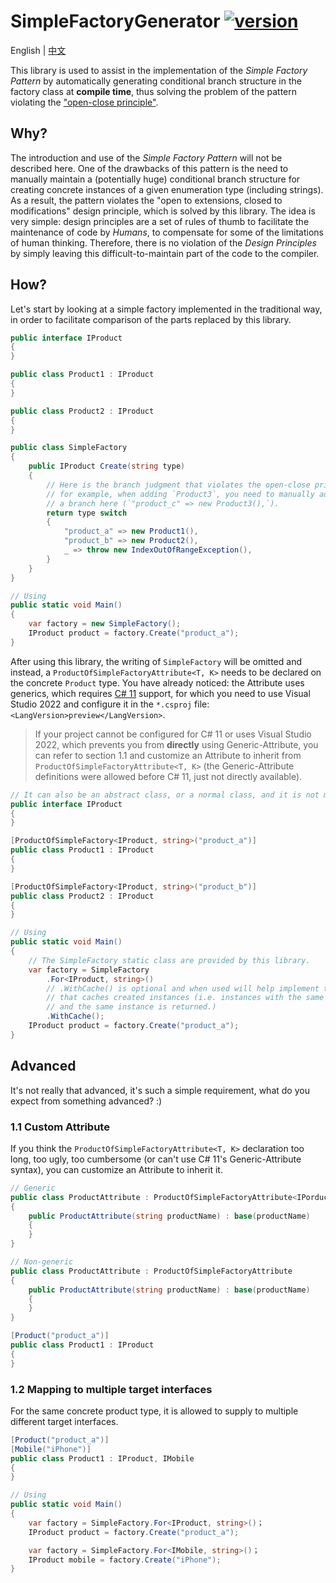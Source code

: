 ﻿# SimpleFactoryGenerator [![version](https://img.shields.io/badge/nuget-0.4.0-orange)](https://www.nuget.org/packages/SimpleFactoryGenerator)

English | [中文](./README.zh-CN.md)

This library is used to assist in the implementation of the *Simple Factory Pattern* by automatically generating conditional branch structure in the factory class at **compile time**, thus solving the problem of the pattern violating the ["open-close principle"](https://en.wikipedia.org/wiki/Open%E2%80%93closed_principle).

## Why?

The introduction and use of the *Simple Factory Pattern* will not be described here. One of the drawbacks of this pattern is the need to manually maintain a (potentially huge) conditional branch structure for creating concrete instances of a given enumeration type (including strings). As a result, the pattern violates the "open to extensions, closed to modifications" design principle, which is solved by this library. The idea is very simple: design principles are a set of rules of thumb to facilitate the maintenance of code by *Humans*, to compensate for some of the limitations of human thinking. Therefore, there is no violation of the *Design Principles* by simply leaving this difficult-to-maintain part of the code to the compiler.

## How?

Let's start by looking at a simple factory implemented in the traditional way, in order to facilitate comparison of the parts replaced by this library.

```csharp
public interface IProduct
{
}

public class Product1 : IProduct
{
}

public class Product2 : IProduct
{
}

public class SimpleFactory
{
    public IProduct Create(string type)
    {
        // Here is the branch judgment that violates the open-close principle,
        // for example, when adding `Product3`, you need to manually add
        // a branch here (`"product_c" => new Product3(),`).
        return type switch
        {
            "product_a" => new Product1(),
            "product_b" => new Product2(),
            _ => throw new IndexOutOfRangeException(),
        }
    }
}

// Using
public static void Main()
{
    var factory = new SimpleFactory();
    IProduct product = factory.Create("product_a");
}
```

After using this library, the writing of `SimpleFactory` will be omitted and instead, a `ProductOfSimpleFactoryAttribute<T, K>` needs to be declared on the concrete `Product` type. You have already noticed: the Attribute uses generics, which requires [C# 11](https://docs.microsoft.com/en-us/dotnet/csharp/programming-guide/generics/generics-and-attributes) support, for which you need to use Visual Studio 2022 and configure it in the `*.csproj` file: `<LangVersion>preview</LangVersion>`.

> If your project cannot be configured for C# 11 or uses Visual Studio 2022, which prevents you from **directly** using Generic-Attribute, you can refer to section 1.1 and customize an Attribute to inherit from `ProductOfSimpleFactoryAttribute<T, K>` (the Generic-Attribute definitions were allowed before C# 11, just not directly available).

```csharp
// It can also be an abstract class, or a normal class, and it is not mandatory to be an interface.
public interface IProduct
{
}

[ProductOfSimpleFactory<IProduct, string>("product_a")]
public class Product1 : IProduct
{
}

[ProductOfSimpleFactory<IProduct, string>("product_b")]
public class Product2 : IProduct
{
}

// Using
public static void Main()
{
    // The SimpleFactory static class are provided by this library.
    var factory = SimpleFactory
        .For<IProduct, string>()
        // .WithCache() is optional and when used will help implement the *Flyweight Pattern*
        // that caches created instances (i.e. instances with the same key are created multiple times
        // and the same instance is returned.)
        .WithCache();
    IProduct product = factory.Create("product_a");
}
```

## Advanced

It's not really that advanced, it's such a simple requirement, what do you expect from something advanced? :)

### 1.1 Custom Attribute

If you think the `ProductOfSimpleFactoryAttribute<T, K>` declaration too long, too ugly, too cumbersome (or can't use C# 11's Generic-Attribute syntax), you can customize an Attribute to inherit it.

```csharp
// Generic
public class ProductAttribute : ProductOfSimpleFactoryAttribute<IPorduct, string>
{
    public ProductAttribute(string productName) : base(productName)
    {
    }
}

// Non-generic
public class ProductAttribute : ProductOfSimpleFactoryAttribute
{
    public ProductAttribute(string productName) : base(productName)
    {
    }
}

[Product("product_a")]
public class Product1 : IProduct
{
}
```

### 1.2 Mapping to multiple target interfaces

For the same concrete product type, it is allowed to supply to multiple different target interfaces.

```csharp
[Product("product_a")]
[Mobile("iPhone")]
public class Product1 : IProduct, IMobile
{
}

// Using
public static void Main()
{
    var factory = SimpleFactory.For<IProduct, string>()；
    IProduct product = factory.Create("product_a");

    var factory = SimpleFactory.For<IMobile, string>()；
    IProduct mobile = factory.Create("iPhone");
}
```
